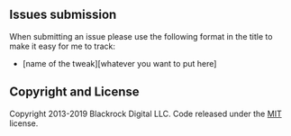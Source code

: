 ## Issues submission

When submitting an issue please use the following format in the title to make it easy for me to track:
  - [name of the tweak][whatever you want to put here]


## Copyright and License

Copyright 2013-2019 Blackrock Digital LLC. Code released under the [MIT](https://github.com/BlackrockDigital/startbootstrap-new-age/blob/gh-pages/LICENSE) license.
